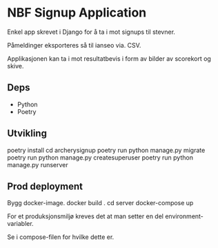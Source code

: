 NBF Signup Application
======================

Enkel app skrevet i Django for å ta i mot signups til stevner.

Påmeldinger eksporteres så til ianseo via. CSV.

Applikasjonen kan ta i mot resultatbevis i form av bilder av scorekort og skive.

Deps
-----
- Python
- Poetry


Utvikling
---------
poetry install
cd archerysignup
poetry run python manage.py migrate
poetry run python manage.py createsuperuser
poetry run python manage.py runserver


Prod deployment
---------------
Bygg docker-image.
docker build .
cd server
docker-compose up

For et produksjonsmiljø kreves det at man setter en del environment-variabler.

Se i compose-filen for hvilke dette er.
